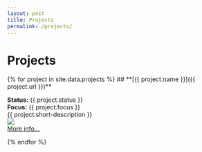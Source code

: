 ```yaml
---
layout: post
title: Projects
permalink: /projects/
---
```

<h1>Projects</h1>
{% for project in site.data.projects %}
## **[{{ project.name }}]({{ project.url }})**
  <p>
    <strong>Status:</strong> {{ project.status }}<br>
    <strong>Focus:</strong> {{ project.focus }}<br>
    {{ project.short-description }} <br>
    <a class="post-link" href="{{ project.url }}"><img src="{{ project.image-path }}" style="width: {{ project.image-width }}; height: {{ project.image-height }}"/></a><br>
    <a class="post-link" href="{{ project.url }}">More info...</a>
  </p>
{% endfor %}
